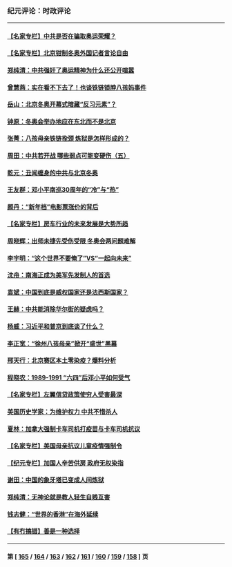 ### 纪元评论：时政评论
---
#### [【名家专栏】中共是否在骗取奥运荣耀？](../../pages/nsc1025/n13560743.md) 
#### [【名家专栏】北京钳制冬奥外国记者言论自由](../../pages/nsc1025/n13558602.md) 
#### [郑纯清：中共强奸了奥运精神为什么还公开喧嚣](../../pages/nsc1025/n13560293.md) 
#### [曾慧燕：实在看不下去了！也谈铁链锁脖八孩妈事件](../../pages/nsc1025/n13559901.md) 
#### [岳山：北京冬奥开幕式暗藏“反习元素”？](../../pages/nsc1025/n13559557.md) 
#### [钟原：冬奥会举办地应在东北而不是北京](../../pages/nsc1025/n13559384.md) 
#### [张菁：八孩母亲铁链拴颈 炼狱是怎样形成的？](../../pages/nsc1025/n13559123.md) 
#### [周田：中共若开战 哪些弱点可能变硬伤（五）](../../pages/nsc1025/n13558878.md) 
#### [乾元：丑闻缠身的中共与北京冬奥](../../pages/nsc1025/n13558190.md) 
#### [王友群：邓小平南巡30周年的“冷”与“热”](../../pages/nsc1025/n13557589.md) 
#### [颜丹：“新年档”电影票涨价的背后](../../pages/nsc1025/n13557620.md) 
#### [【名家专栏】房车行业的未来发展是大势所趋](../../pages/nsc1025/n13556893.md) 
#### [周晓辉：出师未捷先受伤受限 冬奥会两问题难解](../../pages/nsc1025/n13557230.md) 
#### [李宇明：“这个世界不要俺了”VS“一起向未来”](../../pages/nsc1025/n13557476.md) 
#### [沈舟：南海正成为美军先发制人的首选](../../pages/nsc1025/n13557051.md) 
#### [袁斌：中国到底是威权国家还是法西斯国家？](../../pages/nsc1025/n13556639.md) 
#### [王赫：中共能消除华尔街的疑虑吗？](../../pages/nsc1025/n13556597.md) 
#### [杨威：习近平和普京到底谈了什么？](../../pages/nsc1025/n13556285.md) 
#### [李正宽：“徐州八孩母亲”掀开“盛世”黑幕](../../pages/nsc1025/n13555766.md) 
#### [邢天行：北京赛区本土零染疫？爆料分析](../../pages/nsc1025/n13555039.md) 
#### [程晓农：1989-1991 “六四”后邓小平如何受气](../../pages/nsc1025/n13555712.md) 
#### [【名家专栏】左翼信贷政策使穷人受害最深](../../pages/nsc1025/n13555322.md) 
#### [美国历史学家：为维护权力 中共不惜杀人](../../pages/nsc1025/n13554803.md) 
#### [夏林：加拿大强制卡车司机打疫苗与卡车司机抗议](../../pages/nsc1025/n13553876.md) 
#### [【名家专栏】美国母亲抗议儿童疫情强制令](../../pages/nsc1025/n13553133.md) 
#### [【纪元专栏】加国人辛苦供房  政府无权染指](../../pages/nsc1025/n13553837.md) 
#### [谢田：中国的象牙塔已变成人间炼狱](../../pages/nsc1025/n13553671.md) 
#### [郑纯清：无神论就是教人轻生自贱互害](../../pages/nsc1025/n13553633.md) 
#### [钱志健：“世界的香港”在海外延续](../../pages/nsc1025/n13553477.md) 
#### [【有冇搞错】善是一种选择](../../pages/nsc1025/n13551793.md) 

---
#### 第 [ [165](./165.md) / [164](./164.md) / [163](./163.md) / [162](./162.md) / [161](./161.md) / [160](./160.md) / [159](./159.md) / [158](./158.md) ] 页
